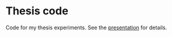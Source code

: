 # Thesis code

Code for my thesis experiments. See the [presentation](presentation.pdf) for details.
